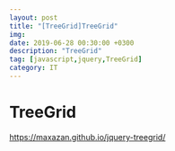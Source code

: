 ```yaml
---
layout: post
title: "[TreeGrid]TreeGrid"
img:
date: 2019-06-28 00:30:00 +0300
description: "TreeGrid"
tag: [javascript,jquery,TreeGrid]
category: IT
---
```


# TreeGrid

https://maxazan.github.io/jquery-treegrid/

